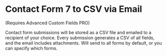 # Contact Form 7 to CSV via Email

(Requires Advanced Custom Fields PRO)

Contact form submissions will be stored as a CSV file and emailed to a recipient of your choice. Every submission generates a CSV of all fields, and the email includes attachments. Will send to all forms by default, or you can specify which forms.
